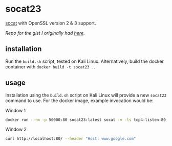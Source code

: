 # socat23

[socat](http://www.dest-unreach.org/socat/) with OpenSSL version 2 & 3 support.

_Repo for the gist I originally had [here](https://gist.github.com/leonjza/9af3ade91420ed48c6f048563885940a)._

## installation

Run the `build.sh` script, tested on Kali Linux. Alternatively, build the docker container with `docker build -t socat23 .`.

## usage

Installation using the `build.sh` script on Kali Linux will provide a new `socat23` command to use. For the docker image, example invocation would be:

Window 1
```bash
docker run --rm -p 50000:80 socat23:latest socat -v -ls tcp4-listen:80,fork,reuseaddr ssl:www.google.com:443,verify=0
```

Window 2
```bash
curl http://localhost:80/ --header "Host: www.google.com"
```
